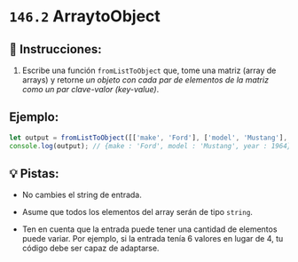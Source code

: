 # `146.2` ArraytoObject

## 📝 Instrucciones:

1. Escribe una función `fromListToObject` que, tome una matriz (array de arrays) y retorne *un objeto con cada par de elementos de la matriz como un par clave-valor (key-value)*.

## Ejemplo:

```js
let output = fromListToObject([['make', 'Ford'], ['model', 'Mustang'], ['year', 1964]]);
console.log(output); // {make : 'Ford', model : 'Mustang', year : 1964}
```

## 💡 Pistas:

+ No cambies el string de entrada. 

+ Asume que todos los elementos del array serán de tipo `string`.

+ Ten en cuenta que la entrada puede tener una cantidad de elementos puede variar. Por ejemplo, si la entrada tenía 6 valores en lugar de 4, tu código debe ser capaz de adaptarse.
